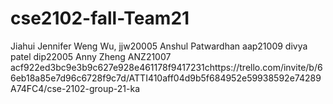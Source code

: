 # cse2102-fall-Team21
Jiahui Jennifer Weng Wu, jjw20005
Anshul Patwardhan aap21009
divya patel dip22005
Anny Zheng ANZ21007
acf922ed3bc9e3b9c627e928e461178f9417231chttps://trello.com/invite/b/66eb18a85e7d96c6728f9c7d/ATTI410aff04d9b5f684952e59938592e74289A74FC4/cse-2102-group-21-ka